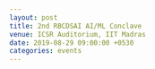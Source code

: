 ```yaml
---
layout: post
title: 2nd RBCDSAI AI/ML Conclave
venue: ICSR Auditorium, IIT Madras
date: 2019-08-29 09:00:00 +0530
categories: events
---
```



<ul>
  <a href="www.latenview.com/ai-ml-conclave/>< img src="ImageDisplay.png style="width:500px;height:850px;">

</ul>


